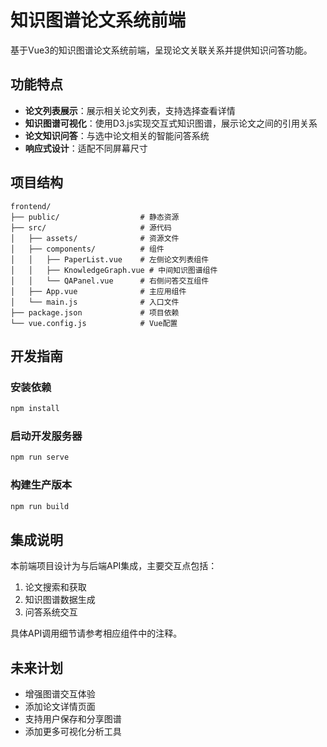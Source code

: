 # 知识图谱论文系统前端

基于Vue3的知识图谱论文系统前端，呈现论文关联关系并提供知识问答功能。

## 功能特点

- **论文列表展示**：展示相关论文列表，支持选择查看详情
- **知识图谱可视化**：使用D3.js实现交互式知识图谱，展示论文之间的引用关系
- **论文知识问答**：与选中论文相关的智能问答系统
- **响应式设计**：适配不同屏幕尺寸

## 项目结构

```
frontend/
├── public/                  # 静态资源
├── src/                     # 源代码
│   ├── assets/              # 资源文件
│   ├── components/          # 组件
│   │   ├── PaperList.vue    # 左侧论文列表组件
│   │   ├── KnowledgeGraph.vue # 中间知识图谱组件
│   │   └── QAPanel.vue      # 右侧问答交互组件
│   ├── App.vue              # 主应用组件
│   └── main.js              # 入口文件
├── package.json             # 项目依赖
└── vue.config.js            # Vue配置
```

## 开发指南

### 安装依赖

```bash
npm install
```

### 启动开发服务器

```bash
npm run serve
```

### 构建生产版本

```bash
npm run build
```

## 集成说明

本前端项目设计为与后端API集成，主要交互点包括：

1. 论文搜索和获取
2. 知识图谱数据生成
3. 问答系统交互

具体API调用细节请参考相应组件中的注释。

## 未来计划

- 增强图谱交互体验
- 添加论文详情页面
- 支持用户保存和分享图谱
- 添加更多可视化分析工具 